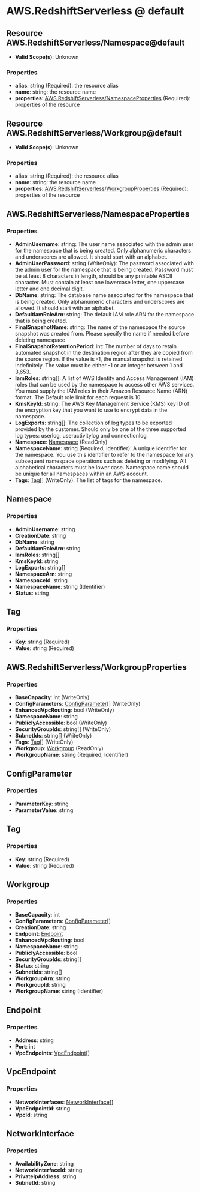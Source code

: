 # AWS.RedshiftServerless @ default

## Resource AWS.RedshiftServerless/Namespace@default
* **Valid Scope(s)**: Unknown
### Properties
* **alias**: string (Required): the resource alias
* **name**: string: the resource name
* **properties**: [AWS.RedshiftServerless/NamespaceProperties](#awsredshiftserverlessnamespaceproperties) (Required): properties of the resource

## Resource AWS.RedshiftServerless/Workgroup@default
* **Valid Scope(s)**: Unknown
### Properties
* **alias**: string (Required): the resource alias
* **name**: string: the resource name
* **properties**: [AWS.RedshiftServerless/WorkgroupProperties](#awsredshiftserverlessworkgroupproperties) (Required): properties of the resource

## AWS.RedshiftServerless/NamespaceProperties
### Properties
* **AdminUsername**: string: The user name associated with the admin user for the namespace that is being created. Only alphanumeric characters and underscores are allowed. It should start with an alphabet.
* **AdminUserPassword**: string (WriteOnly): The password associated with the admin user for the namespace that is being created. Password must be at least 8 characters in length, should be any printable ASCII character. Must contain at least one lowercase letter, one uppercase letter and one decimal digit.
* **DbName**: string: The database name associated for the namespace that is being created. Only alphanumeric characters and underscores are allowed. It should start with an alphabet.
* **DefaultIamRoleArn**: string: The default IAM role ARN for the namespace that is being created.
* **FinalSnapshotName**: string: The name of the namespace the source snapshot was created from. Please specify the name if needed before deleting namespace
* **FinalSnapshotRetentionPeriod**: int: The number of days to retain automated snapshot in the destination region after they are copied from the source region. If the value is -1, the manual snapshot is retained indefinitely. The value must be either -1 or an integer between 1 and 3,653.
* **IamRoles**: string[]: A list of AWS Identity and Access Management (IAM) roles that can be used by the namespace to access other AWS services. You must supply the IAM roles in their Amazon Resource Name (ARN) format. The Default role limit for each request is 10.
* **KmsKeyId**: string: The AWS Key Management Service (KMS) key ID of the encryption key that you want to use to encrypt data in the namespace.
* **LogExports**: string[]: The collection of log types to be exported provided by the customer. Should only be one of the three supported log types: userlog, useractivitylog and connectionlog
* **Namespace**: [Namespace](#namespace) (ReadOnly)
* **NamespaceName**: string (Required, Identifier): A unique identifier for the namespace. You use this identifier to refer to the namespace for any subsequent namespace operations such as deleting or modifying. All alphabetical characters must be lower case. Namespace name should be unique for all namespaces within an AWS account.
* **Tags**: [Tag](#tag)[] (WriteOnly): The list of tags for the namespace.

## Namespace
### Properties
* **AdminUsername**: string
* **CreationDate**: string
* **DbName**: string
* **DefaultIamRoleArn**: string
* **IamRoles**: string[]
* **KmsKeyId**: string
* **LogExports**: string[]
* **NamespaceArn**: string
* **NamespaceId**: string
* **NamespaceName**: string (Identifier)
* **Status**: string

## Tag
### Properties
* **Key**: string (Required)
* **Value**: string (Required)

## AWS.RedshiftServerless/WorkgroupProperties
### Properties
* **BaseCapacity**: int (WriteOnly)
* **ConfigParameters**: [ConfigParameter](#configparameter)[] (WriteOnly)
* **EnhancedVpcRouting**: bool (WriteOnly)
* **NamespaceName**: string
* **PubliclyAccessible**: bool (WriteOnly)
* **SecurityGroupIds**: string[] (WriteOnly)
* **SubnetIds**: string[] (WriteOnly)
* **Tags**: [Tag](#tag)[] (WriteOnly)
* **Workgroup**: [Workgroup](#workgroup) (ReadOnly)
* **WorkgroupName**: string (Required, Identifier)

## ConfigParameter
### Properties
* **ParameterKey**: string
* **ParameterValue**: string

## Tag
### Properties
* **Key**: string (Required)
* **Value**: string (Required)

## Workgroup
### Properties
* **BaseCapacity**: int
* **ConfigParameters**: [ConfigParameter](#configparameter)[]
* **CreationDate**: string
* **Endpoint**: [Endpoint](#endpoint)
* **EnhancedVpcRouting**: bool
* **NamespaceName**: string
* **PubliclyAccessible**: bool
* **SecurityGroupIds**: string[]
* **Status**: string
* **SubnetIds**: string[]
* **WorkgroupArn**: string
* **WorkgroupId**: string
* **WorkgroupName**: string (Identifier)

## Endpoint
### Properties
* **Address**: string
* **Port**: int
* **VpcEndpoints**: [VpcEndpoint](#vpcendpoint)[]

## VpcEndpoint
### Properties
* **NetworkInterfaces**: [NetworkInterface](#networkinterface)[]
* **VpcEndpointId**: string
* **VpcId**: string

## NetworkInterface
### Properties
* **AvailabilityZone**: string
* **NetworkInterfaceId**: string
* **PrivateIpAddress**: string
* **SubnetId**: string

